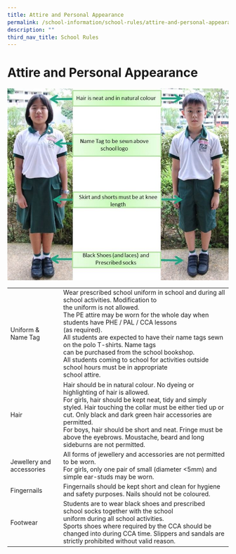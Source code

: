 ```yaml
---
title: Attire and Personal Appearance
permalink: /school-information/school-rules/attire-and-personal-appearance/
description: ""
third_nav_title: School Rules
---
```

# Attire and Personal Appearance

![](/images/School%20Information/attire.jpg)

<table>
<tbody>
  <tr>
    <td>Uniform &amp; Name Tag</td>
    <td>Wear prescribed school uniform in school and during all school activities. Modification to<br>the uniform is not allowed.<br>The PE attire may be worn for the whole day when students have PHE / PAL / CCA lessons<br>(as required).<br>All students are expected to have their name tags sewn on the polo T-shirts. Name tags<br>can be purchased from the school bookshop.<br>All students coming to school for activities outside school hours must be in appropriate<br>school attire.</td>
  </tr>
  <tr>
    <td>Hair</td>
    <td>Hair should be in natural colour. No dyeing or highlighting of hair is allowed.<br>For girls, hair should be kept neat, tidy and simply styled. Hair touching the collar must be either tied up or cut. Only black and dark green hair accessories are permitted.<br>For boys, hair should be short and neat. Fringe must be above the eyebrows. Moustache, beard and long sideburns are not permitted.</td>
  </tr>
  <tr>
    <td>Jewellery and accessories</td>
    <td>All forms of jewellery and accessories are not permitted to be worn.<br>For girls, only one pair of small (diameter &lt;5mm) and simple ear-studs may be worn.</td>
  </tr>
  <tr>
    <td>Fingernails</td>
    <td>Fingernails should be kept short and clean for hygiene and safety purposes. Nails should not be coloured.</td>
  </tr>
  <tr>
    <td>Footwear</td>
    <td>Students are to wear black shoes and prescribed school socks together with the school<br>uniform during all school activities.<br>Sports shoes where required by the CCA should be changed into during CCA time. Slippers and sandals are strictly prohibited without valid reason.</td>
  </tr>
</tbody>
</table>